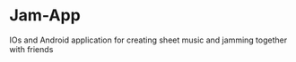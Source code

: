 # Jam-App

IOs and Android application for creating sheet music and jamming together with friends

<!-- node v20.10.0 -->
